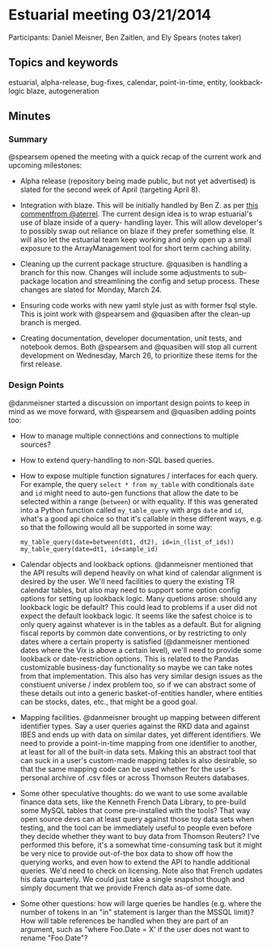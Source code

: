 # Estuarial meeting 03/21/2014
Participants: Daniel Meisner, Ben Zaitlen, and Ely Spears (notes taker)

## Topics and keywords
estuarial, alpha-release, bug-fixes, calendar, point-in-time, entity, 
lookback-logic blaze, autogeneration

## Minutes
### Summary
@spearsem opened the meeting with a quick recap of the current work and 
upcoming milestones:

- Alpha release (repository being made public, but not yet advertised) is
slated for the second week of April (targeting April 8).

- Integration with blaze. This will be initially handled by Ben Z. as per 
[this commentfrom @aterrel](
https://github.com/ContinuumIO/blaze/pull/196#issuecomment-38324632). The
current design idea is to wrap estuarial's use of blaze inside of a query-
handling layer. This will allow developer's to possibly swap out reliance on 
blaze if they prefer something else. It will also let the estuarial team keep 
working and only open up a small exposure to the ArrayManagement tool for short
term caching ability.

- Cleaning up the current package structure. @quasiben is handling a branch for
this now. Changes will include some adjustments to sub-package location and
streamlining the config and setup process. These changes are slated for Monday,
March 24.

- Ensuring code works with new yaml style just as with former fsql style. This
is joint work with @spearsem and @quasiben after the clean-up branch is merged.

- Creating documentation, developer documentation, unit tests, and notebook
demos. Both @spearsem and @quasiben will stop all current development on 
Wednesday, March 26, to prioritize these items for the first release.

### Design Points
@danmeisner started a discussion on important design points to keep in mind as
we move forward, with @spearsem and @quasiben adding points too:

- How to manage multiple connections and connections to multiple sources?
- How to extend query-handling to non-SQL based queries.
- How to expose multiple function signatures / interfaces for each query. For
  example, the query `select * from my_table` with conditionals `date` and
  `id` might need to auto-gen functions that allow the date to be selected
  within a range (`between`) or with equality. If this was generated into a
  Python function called `my_table_query` with args `date` and `id`, what's
  a good api choice so that it's callable in these different ways, e.g. so that
  the following would all be supported in some way:

      my_table_query(date=between(dt1, dt2), id=in_(list_of_ids))
      my_table_query(date=dt1, id=sample_id)

- Calendar objects and lookback options. @danmeisner mentioned that the API
  results will depend heavily on what kind of calendar alignment is desired by
  the user. We'll need facilities to query the existing TR calendar tables, but
  also may need to support some option config options for setting up lookback
  logic. Many quetions arose: should any lookback logic be default? This could
  lead to problems if a user did not expect the default lookback logic. It
  seems like the safest choice is to only query against whatever is in the
  tables as a default. But for aligning fiscal reports by common date
  conventions, or by restricting to only dates where a certain property is 
  satisfied (@danmeisner mentioned dates where the Vix is above a certain
  level), we'll need to provide some lookback or date-restriction options. This
  is related to the Pandas customizable business-day functionality so maybe we
  can take notes from that implementation. This also has very similar design
  issues as the constiuent universe / index problem too, so if we can abstract
  some of these details out into a generic basket-of-entities handler, where
  entities can be stocks, dates, etc., that might be a good goal.

- Mapping facilities. @danmeisner brought up mapping between different
  identifier types. Say a user queries against the RKD data and against IBES and
  ends up with data on similar dates, yet different identifiers. We need to
  provide a point-in-time mapping from one identifier to another, at least for
  all of the built-in data sets. Making this an abstract tool that can suck in
  a user's custom-made mapping tables is also desirable, so that the same 
  mapping code can be used whether for the user's personal archive of .csv
  files or across Thomson Reuters databases.

- Some other speculative thoughts: do we want to use some available finance
  data sets, like the Kenneth French Data Library, to pre-build some MySQL 
  tables that come pre-installed with the tools? That way open source devs
  can at least query against those toy data sets when testing, and the tool can
  be immediately useful to people even before they decide whether they want to
  buy data from Thomson Reuters? I've performed this before, it's a somewhat
  time-consuming task but it might be very nice to provide out-of-the box data
  to show off how the querying works, and even how to extend the API to handle
  additional queries. We'd need to check on licensing. Note also that French
  updates his data quarterly. We could just take a single snapshot though and
  simply document that we provide French data as-of some date.

- Some other questions: how will large queries be handles (e.g. where the
  number of tokens in an "in" statement is larger than the MSSQL limit)? How
  will table references be handled when they are part of an argument, such as
  "where Foo.Date = X' if the user does not want to rename "Foo.Date"?
  